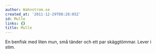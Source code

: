 ```yaml
---
author: Wahnstrom.se
created_at: '2011-12-29T08:28:05Z'
id: Mulle
links: {}
title: Mulle
---
```


En benfisk med liten mun, små tänder och ett par skäggtömmar. Lever i stim.